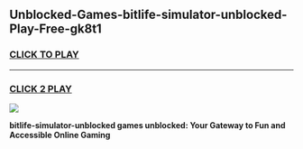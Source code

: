 
## Unblocked-Games-bitlife-simulator-unblocked-Play-Free-gk8t1
<h3>
<a href="https://premium76.site?title=bitlife-simulator-unblocked&ref=10A">CLICK TO PLAY</a></h3>
<hr>

<h3>
<a href="https://premium76.site?title=bitlife-simulator-unblocked&ref=10A">CLICK 2 PLAY</a>
  
</h3>

<a href="https://premium76.site?title=bitlife-simulator-unblocked&ref=10A"><img src="https://clearcache.store/games.png"></a>


**bitlife-simulator-unblocked games unblocked: Your Gateway to Fun and Accessible Online Gaming**
